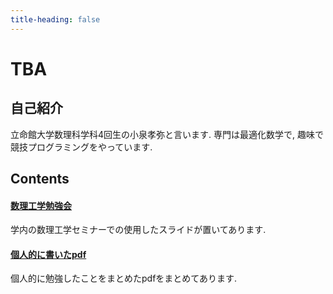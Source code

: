 ```yaml
---
title-heading: false
---
```


# TBA
<!-- [sample pdf](pdf/sample_diagram.pdf) -->

## 自己紹介
立命館大学数理科学科4回生の小泉孝弥と言います.
専門は最適化数学で, 趣味で競技プログラミングをやっています. 

## Contents

#### <a href="/AMP">数理工学勉強会</a>
学内の数理工学セミナーでの使用したスライドが置いてあります.

#### <a href="/pdfs/published_pdf_lists">個人的に書いたpdf</a>
個人的に勉強したことをまとめたpdfをまとめてあります. 
